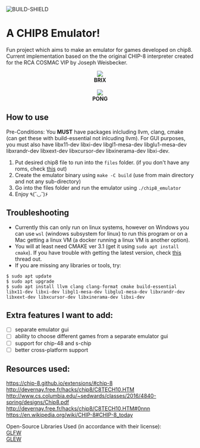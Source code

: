 ![BUILD-SHIELD](https://img.shields.io/github/actions/workflow/status/snickeyx/chip8_emu/build.yml?style=flat-square)
# A CHIP8 Emulator!
Fun project which aims to make an emulator for games developed on chip8.  
Current implementation based on the the original CHIP-8 interpreter created for the RCA COSMAC VIP by Joseph Weisbecker.

<p align = "center">
<img src= "https://user-images.githubusercontent.com/58626285/212418850-5c73943f-a1a7-4fa4-a1d9-0197c31dd0f9.png">     
<br>
<b> BRIX </b>  
<br>
<br>
<img src= "https://user-images.githubusercontent.com/58626285/212418371-c14a2ad6-40b0-4c40-a117-05b2f686136a.png">
<br>
<b> PONG </b>
</p>




## How to use
Pre-Conditions: You <b>MUST</b> have packages inlcluding llvm, clang, cmake (can get these with build-essential not inlcuding llvm). For GUI purposes, you must also have libx11-dev libxi-dev libgl1-mesa-dev libglu1-mesa-dev libxrandr-dev libxext-dev libxcursor-dev libxinerama-dev libxi-dev. 
1. Put desired chip8 file to run into the `files` folder. (if you don't have any roms, check [this](https://www.zophar.net/pdroms/chip8/chip-8-games-pack.html) out)
2. Create the emulator binary using `make -C build` (use from main directory and not any sub-directory) 
3. Go into the files folder and run the emulator using `./chip8_emulator`
4. Enjoy ٩(˘◡˘)۶

## Troubleshooting
- Currently this can only run on linux systems, however on Windows you can use `wsl` (windows subsystem for linux) to run this program or on a Mac getting a linux VM (a docker running a linux VM is another option). 
- You will at least need CMAKE ver 3.1 (get it using `sudo apt install cmake`). If you have trouble with getting the latest version, check [this](https://stackoverflow.com/questions/49859457/how-to-reinstall-the-latest-cmake-version) thread out.
- If you are missing any libraries or tools, try:
```
$ sudo apt update
$ sudo apt upgrade
$ sudo apt install llvm clang clang-format cmake build-essential libx11-dev libxi-dev libgl1-mesa-dev libglu1-mesa-dev libxrandr-dev libxext-dev libxcursor-dev libxinerama-dev libxi-dev
```
## Extra features I want to add:  
- [ ] separate emulator gui
- [ ] ability to choose different games from a separate emulator gui
- [ ] support for chip-48 and s-chip
- [ ] better cross-platform support 

## Resources used:  
https://chip-8.github.io/extensions/#chip-8
http://devernay.free.fr/hacks/chip8/C8TECH10.HTM   
http://www.cs.columbia.edu/~sedwards/classes/2016/4840-spring/designs/Chip8.pdf  
http://devernay.free.fr/hacks/chip8/C8TECH10.HTM#0nnn
https://en.wikipedia.org/wiki/CHIP-8#CHIP-8_today

Open-Source Libraries Used (in accordance with their license):  
[GLFW](https://github.com/glfw/glfw)      
[GLEW](https://github.com/nigels-com/glew)
